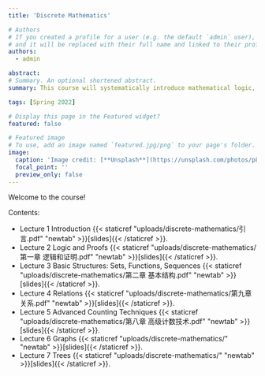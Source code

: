 ```yaml
---
title: 'Discrete Mathematics'

# Authors
# If you created a profile for a user (e.g. the default `admin` user), write the username (folder name) here
# and it will be replaced with their full name and linked to their profile.
authors:
  - admin

abstract: 
# Summary. An optional shortened abstract.
summary: This course will systematically introduce mathematical logic, sets and relations, graph theory, as well as the basic concepts, algorithms, theorems and proof methods in algebraic system and boolean algebra.

tags: [Spring 2022]

# Display this page in the Featured widget?
featured: false

# Featured image
# To use, add an image named `featured.jpg/png` to your page's folder.
image:
  caption: 'Image credit: [**Unsplash**](https://unsplash.com/photos/pLCdAaMFLTE)'
  focal_point: ''
  preview_only: false
---
```


Welcome to the course!

Contents:
- Lecture 1 Introduction {{< staticref "uploads/discrete-mathematics/引言.pdf" "newtab" >}}[slides]{{< /staticref >}}.
- Lecture 2 Logic and Proofs {{< staticref "uploads/discrete-mathematics/第一章 逻辑和证明.pdf" "newtab" >}}[slides]{{< /staticref >}}.
- Lecture 3 Basic Structures: Sets, Functions, Sequences {{< staticref "uploads/discrete-mathematics/第二章 基本结构.pdf" "newtab" >}}[slides]{{< /staticref >}}.
- Lecture 4 Relations {{< staticref "uploads/discrete-mathematics/第九章 关系.pdf" "newtab" >}}[slides]{{< /staticref >}}.
- Lecture 5 Advanced Counting Techniques {{< staticref "uploads/discrete-mathematics/第八章 高级计数技术.pdf" "newtab" >}}[slides]{{< /staticref >}}.
- Lecture 6 Graphs {{< staticref "uploads/discrete-mathematics/" "newtab" >}}[slides]{{< /staticref >}}.
- Lecture 7 Trees {{< staticref "uploads/discrete-mathematics/" "newtab" >}}[slides]{{< /staticref >}}.
